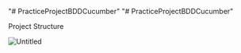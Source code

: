 "# PracticeProjectBDDCucumber" 
"# PracticeProjectBDDCucumber" 






Project Structure

![Untitled](https://github.com/user-attachments/assets/5597aaff-84fb-4941-9597-a713f38e140b)
